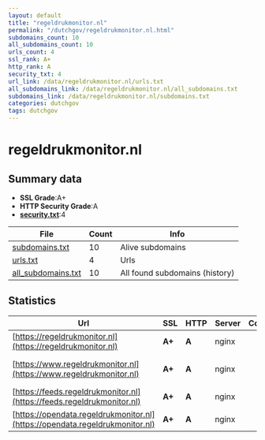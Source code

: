 ```yaml
---
layout: default
title: "regeldrukmonitor.nl"
permalink: "/dutchgov/regeldrukmonitor.nl.html"
subdomains_count: 10
all_subdomains_count: 10
urls_count: 4
ssl_rank: A+
http_rank: A
security_txt: 4
url_link: /data/regeldrukmonitor.nl/urls.txt
all_subdomains_link: /data/regeldrukmonitor.nl/all_subdomains.txt
subdomains_link: /data/regeldrukmonitor.nl/subdomains.txt
categories: dutchgov
tags: dutchgov
---
```



# regeldrukmonitor.nl
## Summary data


 - **SSL Grade**:A+
 - **HTTP Security Grade**:A
 - **[security.txt](https://www.digitaleoverheid.nl/nieuws/standaard-security-txt-nu-verplicht-voor-overheid/)**:4


| File       | Count | Info |
|------------|-------|------|
|[subdomains.txt](/DutchGovScope/data/regeldrukmonitor.nl/subdomains.txt)|10|Alive subdomains|
|[urls.txt](/DutchGovScope/data/regeldrukmonitor.nl/urls.txt)|4|Urls|
|[all_subdomains.txt](/DutchGovScope/data/regeldrukmonitor.nl/all_subdomains.txt)|10|All found subdomains (history)|


## Statistics


| Url | SSL | HTTP | Server | Cookie | HSTS | CORS | CTO | CSP | XFO | XXP | RP |FP| Tech |Title |
|--------|-------|-------|------|------|------|------|------|------|------|------|------|------|------|------|
|[https://regeldrukmonitor.nl](https://regeldrukmonitor.nl)| **A+**| **A**|nginx| |:white_check_mark: | | |:warning: | :white_check_mark: | :white_check_mark: | :white_check_mark: | |HSTS Nginx|301 Moved Perman...|
|[https://www.regeldrukmonitor.nl](https://www.regeldrukmonitor.nl)| **A+**| **A**|nginx| |:white_check_mark: | | |:warning: | :white_check_mark: | :white_check_mark: | :white_check_mark: | |Bloomreach HSTS Nginx|Regeldrukmonitor...|
|[https://feeds.regeldrukmonitor.nl](https://feeds.regeldrukmonitor.nl)| **A+**| **A**|nginx| |:white_check_mark: | | | | :white_check_mark: | :white_check_mark: | :white_check_mark: | |HSTS Nginx||
|[https://opendata.regeldrukmonitor.nl](https://opendata.regeldrukmonitor.nl)| **A+**| **A**|nginx| |:white_check_mark: | | | | :white_check_mark: | :white_check_mark: | :white_check_mark: | |HSTS Nginx||

